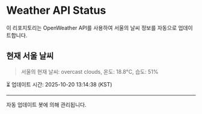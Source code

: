 
# Weather API Status

이 리포지토리는 OpenWeather API를 사용하여 서울의 날씨 정보를 자동으로 업데이트합니다.

## 현재 서울 날씨
> 서울의 현재 날씨: overcast clouds, 온도: 18.8°C, 습도: 51%

⏳ 업데이트 시간: 2025-10-20 13:14:38 (KST)

---
자동 업데이트 봇에 의해 관리됩니다.
